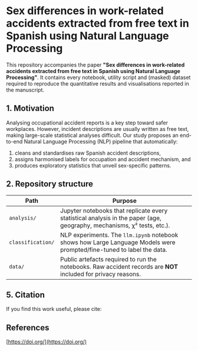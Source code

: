 # Sex differences in work-related accidents extracted from free text in Spanish using Natural Language Processing

This repository accompanies the paper **"Sex differences in work-related accidents extracted from free text in Spanish using Natural Language Processing"**.  It contains every notebook, utility script and (masked) dataset required to reproduce the quantitative results and visualisations reported in the manuscript.

## 1. Motivation
Analysing occupational accident reports is a key step toward safer workplaces.  However, incident descriptions are usually written as free text, making large-scale statistical analyses difficult.  Our study proposes an end-to-end Natural Language Processing (NLP) pipeline that automatically:

1. cleans and standardises raw Spanish accident descriptions,
2. assigns harmonised labels for occupation and accident mechanism, and
3. produces exploratory statistics that unveil sex-specific patterns.

## 2. Repository structure

| Path | Purpose |
|------|---------|
| `analysis/` | Jupyter notebooks that replicate every statistical analysis in the paper (age, geography, mechanisms, χ² tests, etc.). |
| `classification/` | NLP experiments.  The `llm.ipynb` notebook shows how Large Language Models were prompted/fine-tuned to label the data. |
| `data/` | Public artefacts required to run the notebooks.  Raw accident records are **NOT** included for privacy reasons. 

## 5. Citation
If you find this work useful, please cite:

## References

[https://doi.org/](https://doi.org/)

